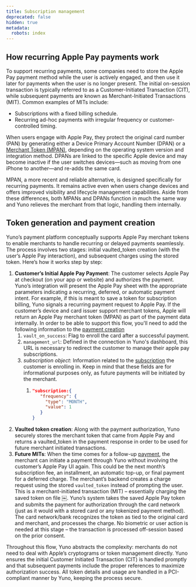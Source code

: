 ```yaml
---
title: Subscription management
deprecated: false
hidden: true
metadata:
  robots: index
---
```

## How recurring Apple Pay payments work

To support recurring payments, some companies need to store the Apple Pay payment method while the user is actively engaged, and then use it later for payments when the user is no longer present. The initial on-session transaction is typically referred to as a Customer-Initiated Transaction (CIT), while subsequent payments are known as Merchant-Initiated Transactions (MIT). Common examples of MITs include:

* Subscriptions with a fixed billing schedule.
* Recurring ad-hoc payments with irregular frequency or customer-controlled timing.

When users engage with Apple Pay, they protect the original card number (PAN) by generating either a Device Primary Account Number (DPAN) or a [Merchant Token (MPAN)](https://developer.apple.com/apple-pay/merchant-tokens/), depending on the operating system version and integration method. DPANs are linked to the specific Apple device and may become inactive if the user switches devices—such as moving from one iPhone to another—and re-adds the same card.

MPAN, a more recent and reliable alternative, is designed specifically for recurring payments. It remains active even when users change devices and offers improved visibility and lifecycle management capabilities. Aside from these differences, both MPANs and DPANs function in much the same way and Yuno relieves the merchant from that logic, handling them internally.

## Token generation and payment creation

Yuno’s payment platform conceptually supports Apple Pay merchant tokens to enable merchants to handle recurring or delayed payments seamlessly. The process involves two stages: initial vaulted\_token creation (with the user’s Apple Pay interaction), and subsequent charges using the stored token. Here’s how it works step by step:

1. **Customer’s Initial Apple Pay Payment**: The customer selects Apple Pay at checkout (on your app or website) and authorizes the payment. Yuno’s integration will present the Apple Pay sheet with the appropriate parameters indicating a recurring, deferred, or automatic payment intent. For example, if this is meant to save a token for subscription billing, Yuno signals a recurring payment request to Apple Pay. If the customer’s device and card issuer support merchant tokens, Apple will return an Apple Pay merchant token (MPAN) as part of the payment data internally. In order to be able to support this flow, you'll need to add the following information to the [payment creation](ref:create-payment)
   1. `vault_on_success`: Flag to enroll the card after a successful payment.
   2. `management_url`: Defined in the connection in Yuno's dashboard, this URL is necessary to redirect the customer to manage their apple pay subscriptions.
   3. *subscription object*: Information related to the [subscription](doc:subscriptions) the customer is enrolling in. Keep in mind that these fields are for informational purposes only, as future payments will be initiated by the merchant.
      1. &#x20;
         ```json
         "subscription:{ 
            "frequency": {
              "type": "MONTH",
              "value": 1
            }
         }
         ```
2. **Vaulted token creation**: Along with the payment authorization, Yuno securely stores the merchant token that came from Apple Pay and returns a vaulted\_token in the payment response in order to be used for future merchant initiated transactions.
3. **Future MITs**: When the time comes for a follow-up [payment](ref:create-payment), the merchant can initiate a payment through Yuno without involving the customer’s Apple Pay UI again. This could be the next month’s subscription fee, an installment, an automatic top-up, or final payment for a deferred charge. The merchant’s backend creates a charge request using the stored `vaulted_token` instead of prompting the user. This is a merchant-initiated transaction (MIT) – essentially charging the saved token on file ￼. Yuno’s system takes the saved Apple Pay token and submits the payment for authorization through the card network (just as it would with a stored card or any tokenized payment method). The card network/bank recognizes the token as tied to the original card and merchant, and processes the charge. No biometric or user action is needed at this stage – the transaction is processed off-session based on the prior consent.

Throughout this flow, Yuno abstracts the complexity: merchants do not need to deal with Apple’s cryptograms or token management directly. Yuno ensures the initial Customer Initiated Transaction (CIT) is handled promptly and that subsequent payments include the proper references to maximize authorization success. All token details and usage are handled in a PCI-compliant manner by Yuno, keeping the process secure.